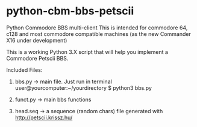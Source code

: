 # python-cbm-bbs-petscii
Python Commodore BBS multi-client
This is intended for commodore 64, c128 and most commodore compatible machines (as the new Commander X16 under development) 

This is a working Python 3.X script that will help you implement a Commodore Petscii BBS.

Included Files:

1) bbs.py -> main file. Just run in terminal user@yourcomputer:~/yourdirectory $ python3 bbs.py 

2) funct.py -> main bbs functions

3) head.seq -> a sequence (random chars) file generated with http://petscii.krissz.hu/ 
